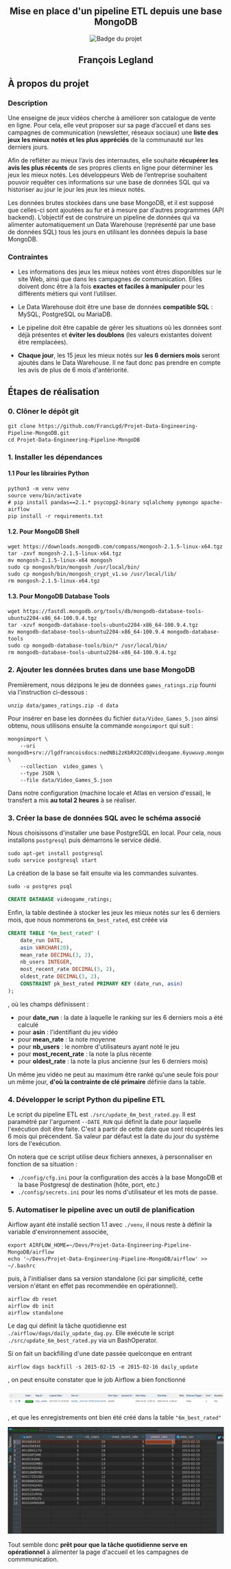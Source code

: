 
<h2 align="center">Mise en place d'un pipeline ETL depuis une base MongoDB</h2>


<div align="center"><img src="https://cdn.static-media.blent.ai/images/projects/badge_mongodb.svg" width="120" alt="Badge du projet" /></div>

<h2 align="center">François Legland</h2>

## À propos du projet

### Description

Une enseigne de jeux vidéos cherche à améliorer son catalogue de vente en ligne. Pour cela, elle veut proposer sur sa page d’accueil et dans ses campagnes de communication (newsletter, réseaux sociaux) une  **liste des jeux les mieux notés et les plus appréciés**  de la communauté sur les derniers jours.

Afin de refléter au mieux l’avis des internautes, elle souhaite  **récupérer les avis les plus récents**  de ses propres clients en ligne pour déterminer les jeux les mieux notés. Les développeurs Web de l’entreprise souhaitent pouvoir requêter ces informations sur une base de données SQL qui va historiser au jour le jour les jeux les mieux notés.

Les données brutes stockées dans une base MongoDB, et il est supposé que celles-ci sont ajoutées au fur et à mesure par d’autres programmes (API backend). L’objectif est de construire un pipeline de données qui va alimenter automatiquement un Data Warehouse (représenté par une base de données SQL) tous les jours en utilisant les données depuis la base MongoDB.

### Contraintes

* Les informations des jeux les mieux notées vont êtres disponibles sur le site Web, ainsi que dans les campagnes de communication. Elles doivent donc être à la fois **exactes et faciles à manipuler** pour les différents métiers qui vont l’utiliser.

* Le Data Warehouse doit être une base de données **compatible SQL** : MySQL, PostgreSQL ou MariaDB.
  
* Le pipeline doit être capable de gérer les situations où les données sont déjà présentes et **éviter les doublons** (les valeurs existantes doivent être remplacées).
  
* **Chaque jour**, les 15 jeux les mieux notés sur **les 6 derniers mois** seront ajoutés dans le Data Warehouse. Il ne faut donc pas prendre en compte les avis de plus de 6 mois d'antériorité.

## Étapes de réalisation

### 0. Clôner le dépôt git

```shell
git clone https://github.com/FrancLgd/Projet-Data-Engineering-Pipeline-MongoDB.git
cd Projet-Data-Engineering-Pipeline-MongoDB
```

### 1. Installer les dépendances

#### 1.1 Pour les librairies Python

```shell
python3 -m venv venv
source venv/bin/activate
# pip install pandas==2.1.* psycopg2-binary sqlalchemy pymongo apache-airflow
pip install -r requirements.txt
```

#### 1.2. Pour MongoDB Shell

```shell
wget https://downloads.mongodb.com/compass/mongosh-2.1.5-linux-x64.tgz
tar -zxvf mongosh-2.1.5-linux-x64.tgz
mv mongosh-2.1.5-linux-x64 mongosh
sudo cp mongosh/bin/mongosh /usr/local/bin/
sudo cp mongosh/bin/mongosh_crypt_v1.so /usr/local/lib/
rm mongosh-2.1.5-linux-x64.tgz
```

#### 1.3. Pour MongoDB Database Tools

```shell
wget https://fastdl.mongodb.org/tools/db/mongodb-database-tools-ubuntu2204-x86_64-100.9.4.tgz
tar -xzvf mongodb-database-tools-ubuntu2204-x86_64-100.9.4.tgz
mv mongodb-database-tools-ubuntu2204-x86_64-100.9.4 mongodb-database-tools
sudo cp mongodb-database-tools/bin/* /usr/local/bin/
rm mongodb-database-tools-ubuntu2204-x86_64-100.9.4.tgz
```

### 2. Ajouter les données brutes dans une base MongoDB

Premièrement, nous dézipons le jeu de données `games_ratings.zip` fourni via l'instruction ci-dessous :

```shell
unzip data/games_ratings.zip -d data
```

Pour insérer en base les données du fichier `data/Video_Games_5.json` ainsi obtenu, nous utilisons ensuite la commande `mongoimport` qui suit : 

```shell
mongoimport \
    --uri  mongodb+srv://lgdfrancoisdocs:nedNBi2zKbRX2CdO@videogame.6yuwuvp.mongodb.net/videogame \
    --collection  video_games \
    --type JSON \
    --file data/Video_Games_5.json
```

Dans notre configuration (machine locale et Atlas en version d'essai), le transfert a mis **au total 2 heures** à se réaliser. 

### 3. Créer la base de données SQL avec le schéma associé

Nous choisissons d'installer une base PostgreSQL en local. Pour cela, nous installons `postgresql` puis démarrons le service dédié.

```shell
sudo apt-get install postgresql
sudo service postgresql start
```

La création de la base se fait ensuite via les commandes suivantes.

```shell
sudo -u postgres psql
```

```sql
CREATE DATABASE videogame_ratings;
```

Enfin, la table destinée à stocker les jeux les mieux notés sur les 6 derniers mois, que nous nommerons `6m_best_rated`, est créée via

```sql
CREATE TABLE "6m_best_rated" (
    date_run DATE,
    asin VARCHAR(20),
    mean_rate DECIMAL(3, 2),
    nb_users INTEGER,
    most_recent_rate DECIMAL(3, 2),
    oldest_rate DECIMAL(3, 2),
    CONSTRAINT pk_best_rated PRIMARY KEY (date_run, asin)
);
```
, où les champs définissent :
- pour **date_run** : la date à laquelle le ranking sur les 6 derniers mois a été calculé
- pour **asin** : l'identifiant du jeu vidéo
- pour **mean_rate** : la note moyenne
- pour **nb_users** : le nombre d'utilisateurs ayant noté le jeu
- pour **most_recent_rate** : la note la plus récente
- pour **oldest_rate** : la note la plus ancienne (sur les 6 derniers mois)

Un même jeu vidéo ne peut au maximum être ranké qu'une seule fois pour un même jour, **d'où la contrainte de clé primaire** définie dans la table. 


### 4. Développer le script Python du pipeline ETL

Le script du pipeline ETL est `./src/update_6m_best_rated.py`. Il est paramétré par l'argument `--DATE_RUN` qui définit la date pour laquelle l'exécution doit être faite. C'est à partir de cette date que sont récupérés les 6 mois qui précendent. Sa valeur par défaut est la date du jour du système lors de l'exécution. 

On notera que ce script utilise deux fichiers annexes, à personnaliser en fonction de sa situation :
* `./config/cfg.ini` pour la configuration des accès à la base MongoDB et la base Postgresql de destination (hôte, port, etc.)
* `./config/secrets.ini` pour les noms d'utilisateur et les mots de passe.

### 5. Automatiser le pipeline avec un outil de planification

Airflow ayant été installé section 1.1 avec `./venv`, il nous reste à définir la variable d'environnement associée,

```shell
export AIRFLOW_HOME=~/Devs/Projet-Data-Engineering-Pipeline-MongoDB/airflow
echo '~/Devs/Projet-Data-Engineering-Pipeline-MongoDB/airflow' >> ~/.bashrc
```

puis, à l'initialiser dans sa version standalone (ici par simplicité, cette version n'étant en effet pas recommendée en opérationnel).

```shell
airflow db reset
airflow db init
airflow standalone
```

Le dag qui définit la tâche quotidienne est `./airflow/dags/daily_update_dag.py`. Elle exécute le script `./src/update_6m_best_rated.py` via un BashOperator.

Si on fait un backfilling d'une date passée quelconque en entrant

```shell
airflow dags backfill -s 2015-02-15 -e 2015-02-16 daily_update
```

, on peut ensuite constater que le job Airflow a bien fonctionné

![alt text](./docs/capture_airflow.png) 

, et que les enregistrements ont bien été créé dans la table `"6m_best_rated"`

![alt text](./docs/capture_database.png) 


Tout semble donc **prêt pour que la tâche quotidienne serve en opérationnel** à alimenter la page d'accueil et les campagnes de commmunication.